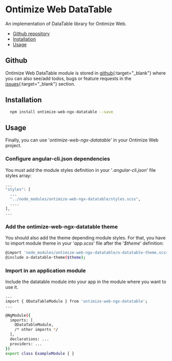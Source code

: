 # Ontimize Web DataTable

An implementation of DataTable library for Ontimize Web.

* [Github repository](#github)
* [Installation](#installation)
* [Usage](#usage)

## Github
Ontimize Web DataTable module is stored in [github](https://github.com/OntimizeWeb/ontimize-web-ngx-datatable){:target="_blank"} where you can also see/add todos, bugs or feature requests in the [issues](https://github.com/OntimizeWeb/ontimize-web-ngx-datatable/issues){:target="_blank"} section.


## Installation

```bash
  npm install ontimize-web-ngx-datatable --save
```

## Usage

Finally, you can use '*ontimize-web-ngx-datatable*' in your Ontimize Web project.

### Configure angular-cli.json dependencies

You must add the module styles definition in your '*.angular-cli.json*' file styles array:

```bash
...
"styles": [
  ...
  "../node_modules/ontimize-web-ngx-datatable/styles.scss",
  ....
],
...
```

### Add the ontimize-web-ngx-datatable theme

You should also add the theme depending module styles. For that, you have to import module theme in your '*app.scss*' file after the '*$theme*' definition:

```bash
@import 'node_modules/ontimize-web-ngx-datatable/o-datatable-theme.scss';
@include o-datatable-theme($theme);
```

### Import in an application module

Include the datatable module into your app in the module where you want to use it.

```bash
...
import { ODataTableModule } from 'ontimize-web-ngx-datatable';
...

@NgModule({
  imports: [
    ODataTableModule,
    /* other imports */
  ],
  declarations: ...
  providers: ...
})
export class ExampleModule { }
```

